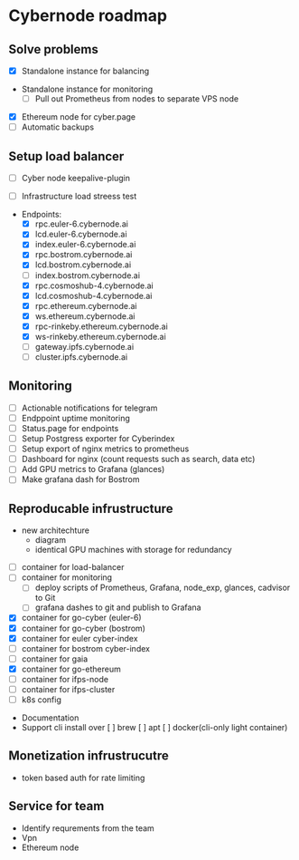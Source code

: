 # Сybernode roadmap

## Solve problems

- [x] Standalone instance for balancing
- Standalone instance for monitoring
    - [ ] Pull out Prometheus from nodes to separate VPS node
- [x] Ethereum node for cyber.page
- [ ] Automatic backups
 
## Setup load balancer

- [ ] Cyber node keepalive-plugin

- [ ] Infrastructure load streess test 

- Endpoints:
    - [x] rpc.euler-6.cybernode.ai
    - [x] lcd.euler-6.cybernode.ai
    - [x] index.euler-6.cybernode.ai
    - [x] rpc.bostrom.cybernode.ai
    - [x] lcd.bostrom.cybernode.ai
    - [ ] index.bostrom.cybernode.ai
    - [x] rpc.cosmoshub-4.cybernode.ai
    - [x] lcd.cosmoshub-4.cybernode.ai
    - [x] rpc.ethereum.cybernode.ai
    - [x] ws.ethereum.cybernode.ai
    - [x] rpc-rinkeby.ethereum.cybernode.ai
    - [x] ws-rinkeby.ethereum.cybernode.ai
    - [ ] gateway.ipfs.cybernode.ai
    - [ ] cluster.ipfs.cybernode.ai

## Monitoring

- [ ] Actionable notifications for telegram
- [ ] Endppoint uptime monitoring
- [ ] Status.page for endpoints
- [ ] Setup Postgress exporter for Cyberindex
- [ ] Setup export of nginx metrics to prometheus
- [ ] Dashboard for nginx (count requests such as search, data etc)
- [ ] Add GPU metrics to Grafana (glances)
- [ ] Make grafana dash for Bostrom

## Reproducable infrustructure

- new architechture
    - diagram
    - identical GPU machines with storage for redundancy
- [ ] container for load-balancer
- [ ] container for monitoring
    - [ ] deploy scripts of Prometheus, Grafana, node_exp, glances, cadvisor to Git
    - [ ] grafana dashes to git and publish to Grafana
- [x] container for go-cyber (euler-6)
- [x] container for go-cyber (bostrom)
- [x] container for euler cyber-index
- [ ] container for bostrom cyber-index
- [ ] container for gaia
- [x] container for go-ethereum
- [ ] container for ifps-node
- [ ] container for ifps-cluster
- [ ] k8s config
- Documentation
- Support cli install over
    [ ] brew
    [ ] apt
    [ ] docker(cli-only light container)

## Monetization infrustrucutre

- token based auth for rate limiting

## Service for team

- Identify requrements from the team
- Vpn
- Ethereum node
